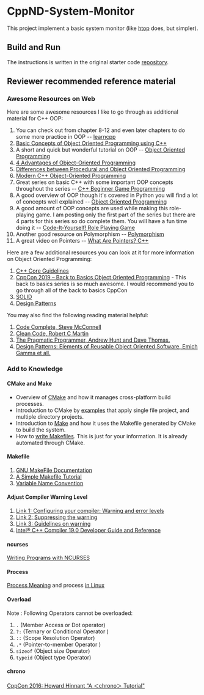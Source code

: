 # CppND-System-Monitor
This project implement a basic system monitor (like [htop](https://github.com/hishamhm/htop) does, but simpler).
## Build and Run
The instructions is written in the original starter code [repository](https://github.com/udacity/CppND-System-Monitor-Project-Updated). 
## Reviewer recommended reference material
### Awesome Resources on Web
Here are some awesome resources I like to go through as additional material for C++ OOP:

1. You can check out from chapter 8-12 and even later chapters to do some more practice in OOP -- [learncpp](https://www.learncpp.com/)
2. [Basic Concepts of Object Oriented Programming using C++](https://www.geeksforgeeks.org/basic-concepts-of-object-oriented-programming-using-c/)
3. A short and quick but wonderful tutorial on OOP -- [Object Oriented Programming](https://www.youtube.com/watch?v=ZOKLjJF54Xc)
4. [4 Advantages of Object-Oriented Programming](https://www.roberthalf.com/blog/salaries-and-skills/4-advantages-of-object-oriented-programming)
5. [Differences between Procedural and Object Oriented Programming](https://www.geeksforgeeks.org/differences-between-procedural-and-object-oriented-programming/)
6. [Modern C++ Object-Oriented Programming](https://ms.sapientia.ro/~manyi/teaching/c++/CPP_v1.1.pdf)
7. Great series on basic C++ with some important OOP concepts throughout the series -- [C++ Beginner Game Programming](https://www.youtube.com/playlist?list=PLqCJpWy5FohcehaXlCIt8sVBHBFFRVWsx)
8. A good overview of OOP though it's covered in Python you will find a lot of concepts well explained -- [Object Oriented Programming](https://www.youtube.com/watch?v=-DP1i2ZU9gk)
9. A good amount of OOP concepts are used while making this role-playing game. I am posting only the first part of the series but there are 4 parts for this series so do complete them. You will have a fun time doing it -- [Code-It-Yourself! Role Playing Game](https://www.youtube.com/watch?v=xXXt3htgDok&list=PLrOv9FMX8xJE8NgepZR1etrsU63fDDGxO&index=18)
10. Another good resource on Polymorphism -- [Polymorphism](https://www.youtube.com/watch?v=kxKKHKSMGIg&t=651s)
11. A great video on Pointers -- [What Are Pointers? C++](https://www.youtube.com/watch?v=iChalAKXffs)

Here are a few additional resources you can look at it for more information on Object Oriented Programming:

1. [C++ Core Guidelines](https://isocpp.github.io/CppCoreGuidelines/CppCoreGuidelines)
2. [CppCon 2019 – Back to Basics Object Oriented Programming](https://youtu.be/32tDTD9UJCE) - This back to basics series is so much awesome. I would recommend you to go through all of the back to basics CppCon
3. [SOLID](https://www.youtube.com/watch?v=rtmFCcjEgEw)
4. [Design Patterns](http://www.uml.org.cn/c++/pdf/DesignPatterns.pdf)

You may also find the following reading material helpful:

1. [Code Complete, Steve McConnell](http://aroma.vn/web/wp-content/uploads/2016/11/code-complete-2nd-edition-v413hav.pdf)
2. [Clean Code, Robert C Martin](https://enos.itcollege.ee/~jpoial/oop/naited/Clean%20Code.pdf)
3. [The Pragmatic Programmer, Andrew Hunt and Dave Thomas.](https://www.cin.ufpe.br/~cavmj/104The%20Pragmatic%20Programmer,%20From%20Journeyman%20To%20Master%20-%20Andrew%20Hunt,%20David%20Thomas%20-%20Addison%20Wesley%20-%201999.pdf)
4. [Design Patterns: Elements of Reusable Object Oriented Software, Emich Gamma et all.](http://www.uml.org.cn/c++/pdf/DesignPatterns.pdf)
### Add to Knowledge
#### CMake and Make
* Overview of [CMake](https://cmake.org/overview/) and how it manages cross-platform build processes.
* Introduction to CMake by [examples](https://review.udacity.com/Introduction%20to%20CMake%20by%20Example) that apply single file project, and multiple directory projects.
* Introduction to [Make](https://www.gnu.org/software/make/) and how it uses the Makefile generated by CMake to build the system.
* How to [write Makefiles](https://www.cs.swarthmore.edu/~newhall/unixhelp/howto_makefiles.html). This is just for your information. It is already automated through CMake.
#### Makefile
1. [GNU MakeFile Documentation](https://www.gnu.org/software/make/manual/html_node/Standard-Targets.html#Standard-Targets)
2. [A Simple Makefile Tutorial](http://www.cs.colby.edu/maxwell/courses/tutorials/maketutor/)
3. [Variable Name Convention](https://makefiletutorial.com/)

#### Adjust Compiler Warning Level
1. [Link 1: Configuring your compiler: Warning and error levels](https://www.learncpp.com/cpp-tutorial/configuring-your-compiler-warning-and-error-levels/)
2. [Link 2: Suppressing the warning](https://www.viva64.com/en/k/0048/)
3. [Link 3: Guidelines on warning](https://github.com/boostorg/boost/wiki/Guidelines:-Warnings)
4. [Intel® C++ Compiler 19.0 Developer Guide and Reference](https://software.intel.com/en-us/cpp-compiler-developer-guide-and-reference-remarks-warnings-and-errors)
#### ncurses
[Writing Programs with NCURSES](https://invisible-island.net/ncurses/ncurses-intro.html)
#### Process
[Process Meaning](https://en.wikipedia.org/wiki/Process_(computing)) and process [in Linux](https://www.tecmint.com/linux-process-management/)
#### Overload
Note : Following Operators cannot be overloaded:
1. `.` (Member Access or Dot operator)
2. `?:` (Ternary or Conditional Operator )
3. `::` (Scope Resolution Operator)
4. `.*` (Pointer-to-member Operator )
5. `sizeof` (Object size Operator)
6. `typeid` (Object type Operator)
#### chrono
[CppCon 2016: Howard Hinnant “A ＜chrono＞ Tutorial"](https://www.youtube.com/watch?v=P32hvk8b13M)

